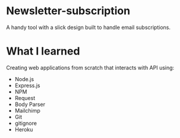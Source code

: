 # Newsletter-subscription
A handy tool with a slick design built to handle email subscriptions.

# What I learned
Creating web applications from scratch that interacts with API using:
- Node.js
- Express.js
- NPM
- Request
- Body Parser
- Mailchimp
- Git
- gitignore
- Heroku
